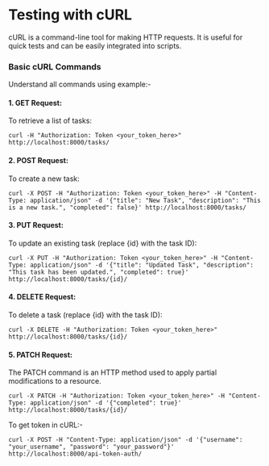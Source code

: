 # Testing with cURL
cURL is a command-line tool for making HTTP requests. It is useful for quick tests and can be easily integrated into scripts.

### Basic cURL Commands

Understand all commands using example:-

#### 1. GET Request:
To retrieve a list of tasks:
```aiignore
curl -H "Authorization: Token <your_token_here>" http://localhost:8000/tasks/
```
#### 2. POST Request:
To create a new task:
```aiignore
curl -X POST -H "Authorization: Token <your_token_here>" -H "Content-Type: application/json" -d '{"title": "New Task", "description": "This is a new task.", "completed": false}' http://localhost:8000/tasks/
```
#### 3. PUT Request:
To update an existing task (replace {id} with the task ID):
```aiignore
curl -X PUT -H "Authorization: Token <your_token_here>" -H "Content-Type: application/json" -d '{"title": "Updated Task", "description": "This task has been updated.", "completed": true}' http://localhost:8000/tasks/{id}/
```

#### 4. DELETE Request:
To delete a task (replace {id} with the task ID):
```aiignore
curl -X DELETE -H "Authorization: Token <your_token_here>" http://localhost:8000/tasks/{id}/
```

#### 5. PATCH Request:
The PATCH command is an HTTP method used to apply partial modifications to a resource.
```aiignore
curl -X PATCH -H "Authorization: Token <your_token_here>" -H "Content-Type: application/json" -d '{"completed": true}' http://localhost:8000/tasks/{id}/
```

To get token in cURL:-
```aiignore
curl -X POST -H "Content-Type: application/json" -d '{"username": "your_username", "password": "your_password"}' http://localhost:8000/api-token-auth/
```